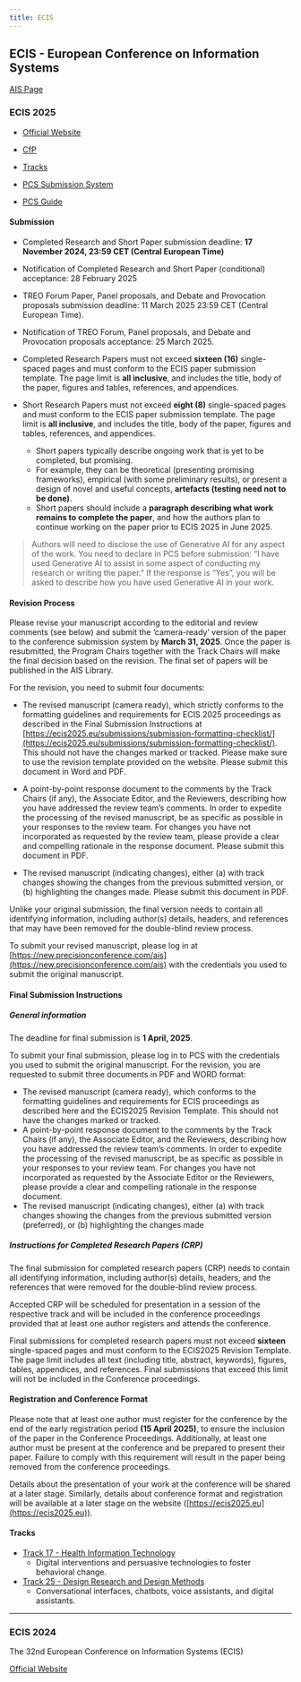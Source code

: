 ```yaml
---
title: ECIS
---
```


## ECIS - European Conference on Information Systems

[AIS Page](https://aisnet.org/page/ECISPage)

### ECIS 2025

- [Official Website](https://ecis2025.eu/)
- [CfP](https://ecis2025.eu/submissions/call-for-papers/)
- [Tracks](https://ecis2025.eu/track-descriptions/)

- [PCS Submission System](https://new.precisionconference.com/submissions)
- [PCS Guide](https://ecis2024.eu/pcs-guide-for-authors/)

#### Submission

- Completed Research and Short Paper submission deadline: **17 November 2024, 23:59 CET (Central European Time)**
- Notification of Completed Research and Short Paper (conditional) acceptance: 28 February 2025
- TREO Forum Paper, Panel proposals, and Debate and Provocation proposals submission deadline: 11 March 2025 23:59 CET (Central European Time).
- Notification of TREO Forum, Panel proposals, and Debate and Provocation proposals acceptance: 25 March 2025.


- Completed Research Papers must not exceed **sixteen (16)** single-spaced pages and must conform to the ECIS paper submission template. The page limit is **all inclusive**, and includes the title, body of the paper, figures and tables, references, and appendices. 
- Short Research Papers  must not exceed **eight (8)** single-spaced pages and must conform to the ECIS paper submission template. The page limit is **all inclusive**, and includes the title, body of the paper, figures and tables, references, and appendices. 
    - Short papers typically describe ongoing work that is yet to be completed, but promising.
    - For example, they can be theoretical (presenting promising frameworks), empirical (with some preliminary results), or present a design of novel and useful concepts, **artefacts (testing need not to be done)**. 
    - Short papers should include a **paragraph describing what work remains to complete the paper**, and how the authors plan to continue working on the paper prior to ECIS 2025 in June 2025.

> Authors will need to disclose the use of Generative AI for any aspect of the work. You need to declare in PCS before submission: “I have used Generative AI to assist in some aspect of conducting my research or writing the paper.” If the response is “Yes”, you will be asked to describe how you have used Generative AI in your work.


#### Revision Process

Please revise your manuscript according to the editorial and review comments (see below) and submit the ‘camera-ready’ version of the paper to the conference submission system by **March 31, 2025**. Once the paper is resubmitted, the Program Chairs together with the Track Chairs will make the final decision based on the revision. The final set of papers will be published in the AIS Library.

For the revision, you need to submit four documents:

- The revised manuscript (camera ready), which strictly conforms to the formatting guidelines and requirements for ECIS 2025 proceedings as described in the Final Submission Instructions at [https://ecis2025.eu/submissions/submission-formatting-checklist/](https://ecis2025.eu/submissions/submission-formatting-checklist/). This should not have the changes marked or tracked. Please make sure to use the revision template provided on the website. Please submit this document in Word and PDF.

- A point-by-point response document to the comments by the Track Chairs (if any), the Associate Editor, and the Reviewers, describing how you have addressed the review team’s comments. In order to expedite the processing of the revised manuscript, be as specific as possible in your responses to the review team. For changes you have not incorporated as requested by the review team, please provide a clear and compelling rationale in the response document. Please submit this document in PDF.

- The revised manuscript (indicating changes), either (a) with track changes showing the changes from the previous submitted version, or (b) highlighting the changes made. Please submit this document in PDF.

Unlike your original submission, the final version needs to contain all identifying information, including author(s) details, headers, and references that may have been removed for the double-blind review process.

To submit your revised manuscript, please log in at [https://new.precisionconference.com/ais](https://new.precisionconference.com/ais) with the credentials you used to submit the original manuscript.

#### Final Submission Instructions

##### General information

The deadline for final submission is **1 April, 2025**.

To submit your final submission, please log in to PCS with the credentials you used to submit the original manuscript. For the revision, you are requested to submit three documents in PDF and WORD format:

- The revised manuscript (camera ready), which conforms to the formatting guidelines and requirements for ECIS proceedings as described here and the ECIS2025 Revision Template. This should not have the changes marked or tracked.
- A point-by-point response document to the comments by the Track Chairs (if any), the Associate Editor, and the Reviewers, describing how you have addressed the review team’s comments. In order to expedite the processing of the revised manuscript, be as specific as possible in your responses to your review team. For changes you have not incorporated as requested by the Associate Editor or the Reviewers, please provide a clear and compelling rationale in the response document.
- The revised manuscript (indicating changes), either (a) with track changes showing the changes from the previous submitted version (preferred), or (b) highlighting the changes made

##### Instructions for Completed Research Papers (CRP)

The final submission for completed research papers (CRP) needs to contain all identifying information, including author(s) details, headers, and the references that were removed for the double-blind review process.

Accepted CRP will be scheduled for presentation in a session of the respective track and will be included in the conference proceedings provided that at least one author registers and attends the conference.

Final submissions for completed research papers must not exceed **sixteen** single-spaced pages and must conform to the ECIS2025 Revision Template. The page limit includes all text (including title, abstract, keywords), figures, tables, appendices, and references. Final submissions that exceed this limit will not be included in the Conference proceedings.

#### Registration and Conference Format

Please note that at least one author must register for the conference by the end of the early registration period **(15 April 2025)**, to ensure the inclusion of the paper in the Conference Proceedings. Additionally, at least one author must be present at the conference and be prepared to present their paper. Failure to comply with this requirement will result in the paper being removed from the conference proceedings.

Details about the presentation of your work at the conference will be shared at a later stage. Similarly, details about conference format and registration will be available at a later stage on the website ([https://ecis2025.eu](https://ecis2025.eu)).


#### Tracks

- [Track 17 - Health Information Technology](https://ecis2025.eu/track-descriptions/#toggle-id-17)
    - Digital interventions and persuasive technologies to foster behavioral change.
- [Track 25 - Design Research and Design Methods](https://ecis2025.eu/track-descriptions/#toggle-id-25)
    - Conversational interfaces, chatbots, voice assistants, and digital assistants.


---

### ECIS 2024

The 32nd European Conference on Information Systems (ECIS)  

[Official Website](https://ecis2024.eu/)

